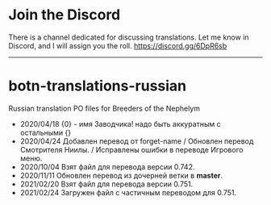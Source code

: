 # Join the Discord
There is a channel dedicated for discussing translations. Let me know in Discord, and I will assign you the roll.
https://discord.gg/6DpR6sb

--------------------------------
# botn-translations-russian
Russian translation PO files for Breeders of the Nephelym
* 2020/04/18 {0} - имя Заводчика! надо быть аккуратным с остальными {}
* 2020/04/24 Добавлен перевод от forget-name / Обновлен перевод Смотрителя Ниилы. / Исправлены ошибки в переводе Игрового меню.
* 2020/10/04 Взят файл для перевода версии 0.742.
* 2020/11/11 Обновлен перевод из дочерней ветки в **master**.
* 2021/02/20 Взят файл для перевода версии 0.751.
* 2021/02/24 Загружен файл с частичным переводом для 0.751.
